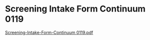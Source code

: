 # Screening Intake Form Continuum 0119

[Screening-Intake-Form-Continuum 0119.pdf](Screening%20Intake%20Form%20Continuum%200119%203e1ffe2c2af54bb8a79832ff8196c1da/Screening-Intake-Form-Continuum_0119.pdf)